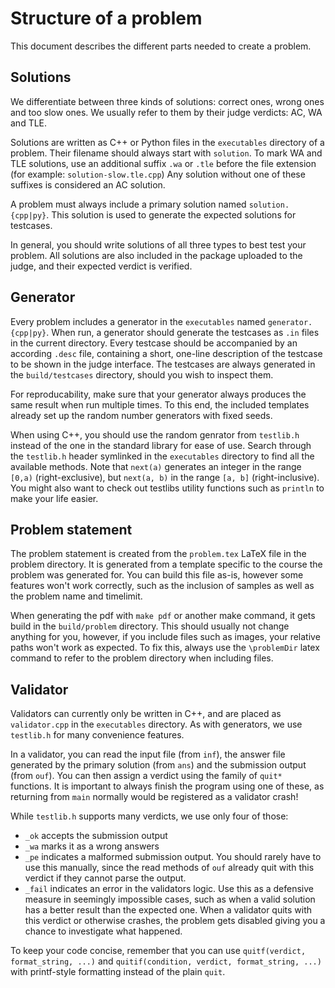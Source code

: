 # Structure of a problem

This document describes the different parts needed to create a problem.


## Solutions

We differentiate between three kinds of solutions: correct ones, wrong ones and too slow ones.
We usually refer to them by their judge verdicts: AC, WA and TLE.

Solutions are written as C++ or Python files in the `executables` directory of a problem.
Their filename should always start with `solution`.
To mark WA and TLE solutions, use an additional suffix `.wa` or `.tle` before the file extension (for example: `solution-slow.tle.cpp`)
Any solution without one of these suffixes is considered an AC solution.

A problem must always include a primary solution named `solution.{cpp|py}`.
This solution is used to generate the expected solutions for testcases.

In general, you should write solutions of all three types to best test your problem.
All solutions are also included in the package uploaded to the judge, and their expected verdict is verified.

## Generator

Every problem includes a generator in the `executables` named `generator.{cpp|py}`.
When run, a generator should generate the testcases as `.in` files in the current directory.
Every testcase should be accompanied by an according `.desc` file, containing a short, one-line description of the testcase to be shown in the judge interface.
The testcases are always generated in the `build/testcases` directory, should you wish to inspect them.

For reproducability, make sure that your generator always produces the same result when run multiple times.
To this end, the included templates already set up the random number generators with fixed seeds.

When using C++, you should use the random genrator from `testlib.h` instead of the one in the standard library for ease of use.
Search through the `testlib.h` header symlinked in the `executables` directory to find all the available methods.
Note that `next(a)` generates an integer in the range `[0,a)` (right-exclusive), but `next(a, b)` in the range `[a, b]` (right-inclusive).
You might also want to check out testlibs utility functions such as `println` to make your life easier.

## Problem statement

The problem statement is created from the `problem.tex` LaTeX file in the problem directory.
It is generated from a template specific to the course the problem was generated for.
You can build this file as-is, however some features won't work correctly, such as the inclusion of samples as well as the problem name and timelimit.

When generating the pdf with `make pdf` or another make command, it gets build in the `build/problem` directory.
This should usually not change anything for you, however, if you include files such as images, your relative paths won't work as expected.
To fix this, always use the `\problemDir` latex command to refer to the problem directory when including files.

## Validator

Validators can currently only be written in C++, and are placed as `validator.cpp` in the `executables` directory.
As with generators, we use `testlib.h` for many convenience features.

In a validator, you can read the input file (from `inf`), the answer file generated by the primary solution (from `ans`) and the submission output (from `ouf`).
You can then assign a verdict using the family of `quit*` functions.
It is important to always finish the program using one of these, as returning from `main` normally would be registered as a validator crash!

While `testlib.h` supports many verdicts, we use only four of those:
 * `_ok` accepts the submission output
 * `_wa` marks it as a wrong answers
 * `_pe` indicates a malformed submission output. You should rarely have to use this manually, since the read methods of `ouf` already quit with this verdict if they cannot parse the output.
 * `_fail` indicates an error in the validators logic. Use this as a defensive measure in seemingly impossible cases, such as when a valid solution has a better result than the expected one. When a validator quits with this verdict or otherwise crashes, the problem gets disabled giving you a chance to investigate what happened.

To keep your code concise, remember that you can use `quitf(verdict, format_string, ...)` and `quitif(condition, verdict, format_string, ...)` with printf-style formatting instead of the plain `quit`.
